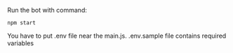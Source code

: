Run the bot with command:

`npm start`

You have to put .env file near the main.js. .env.sample file contains required variables